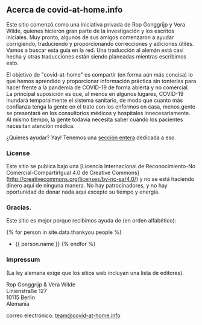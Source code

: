 ## Acerca de covid-at-home.info

Este sitio comenzó como una iniciativa privada de Rop Gonggrijp y Vera Wilde, quienes hicieron gran parte de la investigación y los escritos iniciales. Muy pronto, algunos de sus amigos comenzaron a ayudar corrigiendo, traduciendo y proporcionando correcciones y adiciones útiles. Vamos a buscar esta guía en la red. Una traducción al alemán está casi hecha y otras traducciones están siendo planeadas mientras escribimos esto.

El objetivo de "covid-at-home" es compartir (en forma aún más concisa) lo que hemos aprendido y proporcionar información práctica sin tonterías para hacer frente a la pandemia de COVID-19 de forma abierta y no comercial. La principal suposición es que, al menos en algunos lugares, COVID-19 inundará temporalmente el sistema sanitario, de modo que cuanto más confianza tenga la gente en el trato con los enfermos en casa, menos gente se presentará en los consultorios médicos y hospitales innecesariamente. Al mismo tiempo, la gente todavía necesita saber cuándo los pacientes necesitan atención médica. 

¿Quieres ayudar? Yay! Tenemos una [sección entera](/ayuda) dedicada a eso.

### License

Este sitio se publica bajo una [Licencia Internacional de Reconocimiento-No Comercial-CompartirIgual 4.0 de Creative Commons] (http://creativecommons.org/licenses/by-nc-sa/4.0/) y no se está haciendo dinero aquí de ninguna manera. No hay patrocinadores, y no hay oportunidad de donar nada aquí excepto su tiempo y energía.

### Gracias.

Este sitio es mejor porque recibimos ayuda de (en orden alfabético):

{% for person in site.data.thankyou.people %}
* {{ person.name }}
{% endfor %}

### Impressum

(La ley alemana exige que los sitios web incluyan una lista de editores).

Rop Gonggrijp & Vera Wilde<br>
Linienstraße 127<br>
10115 Berlin<br>
Alemania

correo electrónico: [team@covid-at-home.info](mailto:team@covid-at-home.info)